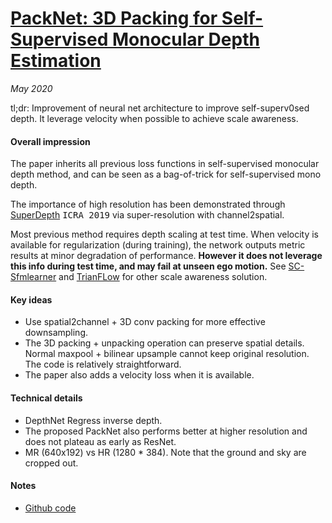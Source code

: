 # [PackNet: 3D Packing for Self-Supervised Monocular Depth Estimation](https://arxiv.org/abs/1905.02693)

_May 2020_

tl;dr: Improvement of neural net architecture to improve self-superv0sed depth. It leverage velocity when possible to achieve scale awareness.

#### Overall impression
The paper inherits all previous loss functions in self-supervised monocular depth method, and can be seen as a bag-of-trick for self-supervised mono depth.

The importance of high resolution has been demonstrated through [SuperDepth](https://arxiv.org/abs/1810.01849) <kbd>ICRA 2019</kbd> via super-resolution with channel2spatial.

Most previous method requires depth scaling at test time. When velocity is available for regularization (during training), the network outputs metric results at minor degradation of performance. **However it does not leverage this info during test time, and may fail at unseen ego motion.** See [SC-Sfmlearner](sc_sfm_learner.md) and [TrianFLow](trianflow.md) for other scale awareness solution.

#### Key ideas
- Use spatial2channel + 3D conv packing for more effective downsampling.
- The 3D packing + unpacking operation can preserve spatial details. Normal maxpool + bilinear upsample cannot keep original resolution. The code is relatively straightforward.
- The paper also adds a velocity loss when it is available.

#### Technical details
- DepthNet Regress inverse depth.
- The proposed PackNet also performs better at higher resolution and does not plateau as early as ResNet.
- MR (640x192) vs HR (1280 * 384). Note that the ground and sky are cropped out.

#### Notes
- [Github code](https://github.com/TRI-ML/packnet-sfm/blob/master/monodepth/models/layers/packnet.py#L57)

